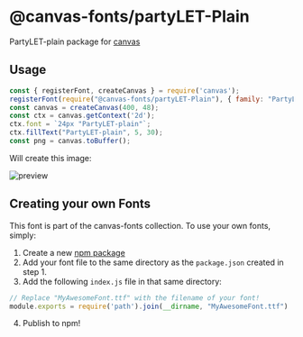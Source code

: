 @canvas-fonts/partyLET-Plain
====

PartyLET-plain package for [canvas](https://npmjs.org/package/canvas)

## Usage

```js
const { registerFont, createCanvas } = require('canvas');
registerFont(require("@canvas-fonts/partyLET-Plain"), { family: "PartyLET-plain" });
const canvas = createCanvas(400, 48);
const ctx = canvas.getContext('2d');
ctx.font = `24px "PartyLET-plain"`;
ctx.fillText("PartyLET-plain", 5, 30);
const png = canvas.toBuffer();
```

Will create this image:

![preview](https://github.com/retrohacker/canvas-fonts/raw/master/previews/partyLET-Plain.png)

## Creating your own Fonts

This font is part of the canvas-fonts collection. To use your own fonts, simply:

1. Create a new [npm package](https://docs.npmjs.com/creating-node-js-modules)
2. Add your font file to the same directory as the `package.json` created in step 1.
3. Add the following `index.js` file in that same directory:

```js
// Replace "MyAwesomeFont.ttf" with the filename of your font!
module.exports = require('path').join(__dirname, "MyAwesomeFont.ttf")
```

4. Publish to npm!